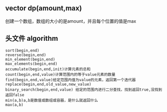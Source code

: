 ## vector<int> dp(amount,max)
创建一个数组，数组的大小的是amount，并且每个位置的值是max
## 头文件 algorithm
```
sort(begin,end)
reverse(begin,end)
min_element(begin,end)
max_elements(begin,end)
accumulate(begin,end,init)计算元素的总和
count(begin,end,value)计算范围内的等于value元素的数量
find(begin,end,value)给定范围内值为value的元素，返回第一个迭代器
replace(begin,end,old_value,new_value)
binary_search(begin,end,value) 给定的范围内进行二分查找，找到返回true,没找到返回false
min(a,b)a,b是数值或数组或容器，是什么就返回什么
max(a,b)
```
